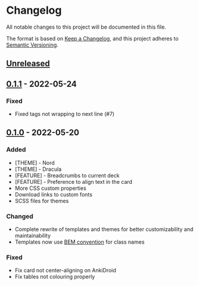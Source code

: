 # Changelog

All notable changes to this project will be documented in this file.

The format is based on [Keep a Changelog](https://keepachangelog.com/en/1.0.0/),
and this project adheres to [Semantic Versioning](https://semver.org/spec/v2.0.0.html).

## [Unreleased]

## [0.1.1] - 2022-05-24

### Fixed

- Fixed tags not wrapping to next line (#7)

## [0.1.0] - 2022-05-20

### Added

- [THEME] - Nord
- [THEME] - Dracula
- [FEATURE] - Breadcrumbs to current deck
- [FEATURE] - Preference to align text in the card
- More CSS custom properties
- Download links to custom fonts
- SCSS files for themes

### Changed

- Complete rewrite of templates and themes for better customizability and maintainability
- Templates now use [BEM convention](http://getbem.com/) for class names

### Fixed

- Fix card not center-aligning on AnkiDroid
- Fix tables not colouring properly

[unreleased]: https://github.com/pranavdeshai/anki-prettify/compare/0.1.1...main
[0.1.1]: https://github.com/pranavdeshai/anki-prettify/releases/tag/0.1.0...0.1.1
[0.1.0]: https://github.com/pranavdeshai/anki-prettify/releases/tag/0.1.0
